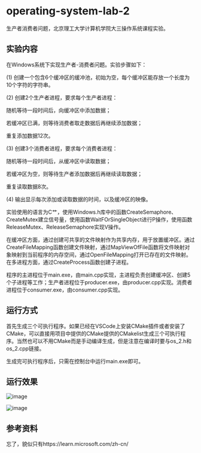 # operating-system-lab-2
  生产者消费者问题，北京理工大学计算机学院大三操作系统课程实验。
  
## 实验内容
  在Windows系统下实现生产者-消费者问题。实验步骤如下：
  
(1) 创建一个包含6个缓冲区的缓冲池，初始为空，每个缓冲区能存放一个长度为10个字符的字符串。

(2) 创建2个生产者进程，要求每个生产者进程：

随机等待一段时间后，向缓冲区中添加数据；

若缓冲区已满，则等待消费者取走数据后再继续添加数据；

重复添加数据12次。

(3) 创建3个消费者进程，要求每个消费者进程：

随机等待一段时间后，从缓冲区中读取数据；

若缓冲区为空，则等待生产者添加数据后再继续读取数据；

重复读取数据8次。

(4) 输出显示每次添加或读取数据的时间，以及缓冲区的映像。

实验使用的语言为C艹，使用Windows.h库中的函数CreateSemaphore、CreateMutex建立信号量，使用函数WaitFOrSingleObject进行P操作，使用函数ReleaseMutex、ReleaseSemaphore实现V操作。

在缓冲区方面，通过创建可共享的文件映射作为共享内存，用于放置缓冲区。通过CreateFileMapping函数创建文件映射，通过MapViewOfFile函数将文件映射对象映射到当前程序的内存空间，通过OpenFileMapping打开已存在的文件映射。
在多进程方面，通过CreateProcess函数创建子进程。

程序的主进程位于main.exe，由main.cpp实现，主进程负责创建缓冲区、创建5个子进程等工作；生产者进程位于producer.exe，由producer.cpp实现。消费者进程位于consumer.exe，由consumer.cpp实现。

## 运行方式
  首先生成三个可执行程序。如果已经在VSCode上安装CMake插件或者安装了CMake，可以直接用项目中提供的CMake提供的CMakelist生成三个可执行程序。当然也可以不用CMake而是手动编译生成，但是注意在编译时要与os_2.h和os_2.cpp链接。
  
  生成完可执行程序后，只需在控制台中运行main.exe即可。

## 运行效果
![image](https://github.com/SharkHeadBalloon/operating-system-lab-2/assets/106319321/976fa731-e60b-4669-9d2f-b0ed2db17cb3)

![image](https://github.com/SharkHeadBalloon/operating-system-lab-2/assets/106319321/e562b8b6-98be-4d3b-991f-a91badc10101)

## 参考资料
  忘了，貌似只有https://learn.microsoft.com/zh-cn/
